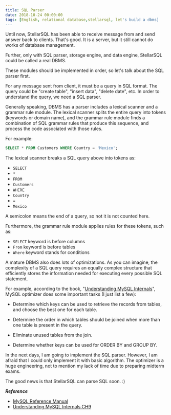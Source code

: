 ```yaml
---
title: SQL Parser
date: 2018-10-24 00:00:00
tags: [English, relational database,stellarsql, let's build a dbms]
---
```


Until now, StellarSQL has been able to receive message from and send answer back to clients. That's good. It is a server, but it still cannot do works of database management.

Further, only with SQL parser, storage engine, and data engine, StellarSQL could be called a real DBMS.

These modules should be implemented in order, so let's talk about the SQL parser first.

For any message sent from client, it must be a query in SQL format. The query could be "create table", "insert data", "delete date", etc. In order to understand the query, we need a SQL parser.

Generally speaking, DBMS has a parser includes a lexical scanner and a grammar rule module. The lexical scanner splits the entire query into tokens (keywords or domain name), and the grammar rule module finds a combination of SQL grammar rules that produce this sequence, and process the code associated with those rules.

For example:

```sql
SELECT * FROM Customers WHERE Country = 'Mexico';
```

The lexical scanner breaks a SQL query above into tokens as:

- `SELECT`
- `*`
- `FROM`
- `Customers`
- `WHERE`
- `Country`
- `=`
- `Mexico`

A semicolon means the end of a query, so not it is not counted here.

Furthermore, the grammar rule module applies rules for these tokens, such as:

- `SELECT` keyword is before columns
- `From` keyword is before tables
- `Where` keyword stands for conditions

A mature DBMS also does lots of optimizations. As you can imagine, the complexity of a SQL query requires an equally complex structure that efficiently stores the information needed for executing every possible SQL statement.

For example, according to the book, "[Understanding MySQL Internals](https://www.safaribooksonline.com/library/view/understanding-mysql-internals/0596009577/ch09s02.html)", MySQL optimizer does some important tasks (I just list a few):

- Determine which keys can be used to retrieve the records from tables, and choose the best one for each table.

- Determine the order in which tables should be joined when more than one table is present in the query.

- Eliminate unused tables from the join.

- Determine whether keys can be used for ORDER BY and GROUP BY.

In the next days, I am going to implement the SQL parser. However, I am afraid that I could only implement it with basic algorithm. The optimizer is a huge engineering, not to mention my lack of time due to preparing midterm exams.

The good news is that StellarSQL can parse SQL soon. :)

***Reference***

- [MySQL Reference Manual](https://dev.mysql.com/doc/refman/8.0/en)
- [Understanding MySQL Internals CH9](https://www.safaribooksonline.com/library/view/understanding-mysql-internals/0596009577/ch09.html)